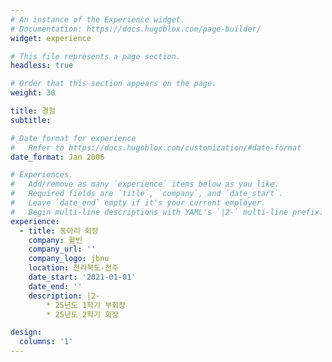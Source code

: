 ```yaml
---
# An instance of the Experience widget.
# Documentation: https://docs.hugoblox.com/page-builder/
widget: experience

# This file represents a page section.
headless: true

# Order that this section appears on the page.
weight: 30

title: 경험
subtitle:

# Date format for experience
#   Refer to https://docs.hugoblox.com/customization/#date-format
date_format: Jan 2006

# Experiences.
#   Add/remove as many `experience` items below as you like.
#   Required fields are `title`, `company`, and `date_start`.
#   Leave `date_end` empty if it's your current employer.
#   Begin multi-line descriptions with YAML's `|2-` multi-line prefix.
experience:
  - title: 동아리 회장
    company: 활빈
    company_url: ''
    company_logo: jbnu
    location: 전라북도-전주
    date_start: '2021-01-01'
    date_end: ''
    description: |2-
        * 25년도 1학기 부회장
        * 25년도 2학기 회장

design:
  columns: '1'
---
```

